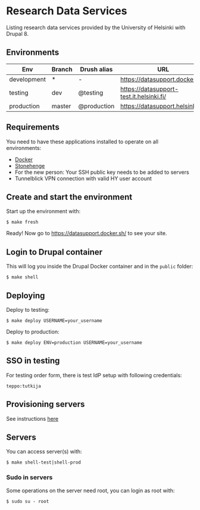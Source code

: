 # Research Data Services

Listing research data services provided by the University of Helsinki with Drupal 8.

## Environments

Env | Branch | Drush alias | URL
--- | ------ | ----------- | ---
development | * | - | https://datasupport.docker.sh/
testing | dev | @testing | https://datasupport-test.it.helsinki.fi/
production | master | @production | https://datasupport.helsinki.fi/

## Requirements

You need to have these applications installed to operate on all environments:

- [Docker](https://github.com/druidfi/guidelines/blob/master/docs/docker.md)
- [Stonehenge](https://github.com/druidfi/stonehenge)
- For the new person: Your SSH public key needs to be added to servers
- Tunnelblick VPN connection with valid HY user account

## Create and start the environment

Start up the environment with:

```
$ make fresh
```

Ready! Now go to https://datasupport.docker.sh/ to see your site.

## Login to Drupal container

This will log you inside the Drupal Docker container and in the `public` folder:

```
$ make shell
```

## Deploying

Deploy to testing:

```
$ make deploy USERNAME=your_username
```

Deploy to production:

```
$ make deploy ENV=production USERNAME=your_username
```

## SSO in testing

For testing order form, there is test IdP setup with following credentials:

```
teppo:tutkija
```

## Provisioning servers

See instructions [here](ansible/readme.md)

## Servers

You can access server(s) with:

```
$ make shell-test|shell-prod
```

### Sudo in servers

Some operations on the server need root, you can login as root with:

```
$ sudo su - root
```
